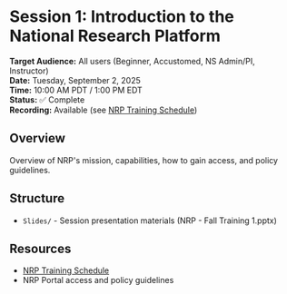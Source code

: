 # Session 1: Introduction to the National Research Platform

**Target Audience:** All users (Beginner, Accustomed, NS Admin/PI, Instructor)  
**Date:** Tuesday, September 2, 2025  
**Time:** 10:00 AM PDT / 1:00 PM EDT  
**Status:** ✅ Complete  
**Recording:** Available (see [NRP Training Schedule](https://nrp.ai/training/))

## Overview
Overview of NRP's mission, capabilities, how to gain access, and policy guidelines.

## Structure
- `Slides/` - Session presentation materials (NRP - Fall Training 1.pptx)

## Resources
- [NRP Training Schedule](https://nrp.ai/training/)
- NRP Portal access and policy guidelines
